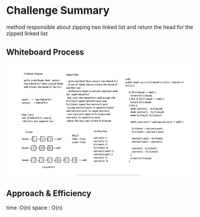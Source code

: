 # Challenge Summary

method responsible about zipping two linked list and return the head for the zipped linked list

## Whiteboard Process

![image](../img/ch8.PNG)

## Approach & Efficiency

time :O(n)
space : O(n)



